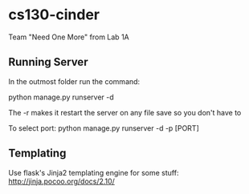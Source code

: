 # cs130-cinder
Team "Need One More" from Lab 1A

Running Server
------------------
In the outmost folder run the command:

python manage.py runserver -d

The -r makes it restart the server on any file save so you don't have to

To select port:
  python manage.py runserver -d -p [PORT]

Templating
-------------------
Use flask's Jinja2 templating engine for some stuff:
http://jinja.pocoo.org/docs/2.10/

